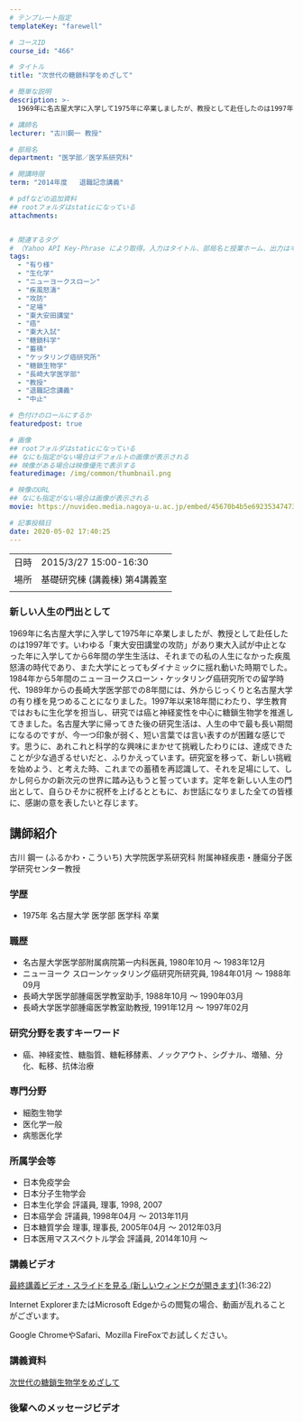 ```yaml
---
# テンプレート指定
templateKey: "farewell"

# コースID
course_id: "466"

# タイトル
title: "次世代の糖鎖科学をめざして"

# 簡単な説明
description: >-
  1969年に名古屋大学に入学して1975年に卒業しましたが、教授として赴任したのは1997年です。いわゆる「東大安田講堂の攻防」があり東大入試が中止となった年に入学してから6年間の学生生活は、それまでの私の人生になかった疾風怒濤の時代であり、また大学にとってもダイナミックに揺れ動いた時期でした。1984年から5年間のニューヨークスローン・ケッタリング癌研究所での留学時代、1989年からの長崎大 ....

# 講師名
lecturer: "古川鋼一 教授"

# 部局名
department: "医学部／医学系研究科"

# 開講時限
term: "2014年度	退職記念講義"

# pdfなどの追加資料
## rootフォルダはstaticになっている
attachments:


# 関連するタグ
# （Yahoo API Key-Phrase により取得。入力はタイトル、部局名と授業ホーム、出力はキーフレーズ（tags））
tags:
  - "有り様"
  - "生化学"
  - "ニューヨークスローン"
  - "疾風怒濤"
  - "攻防"
  - "足場"
  - "東大安田講堂"
  - "癌"
  - "東大入試"
  - "糖鎖科学"
  - "蓄積"
  - "ケッタリング癌研究所"
  - "糖鎖生物学"
  - "長崎大学医学部"
  - "教授"
  - "退職記念講義"
  - "中止"

# 色付けのロールにするか
featuredpost: true

# 画像
## rootフォルダはstaticになっている
## なにも指定がない場合はデフォルトの画像が表示される
## 映像がある場合は映像優先で表示する
featuredimage: /img/common/thumbnail.png

# 映像のURL
## なにも指定がない場合は画像が表示される
movie: https://nuvideo.media.nagoya-u.ac.jp/embed/45670b4b5e6923534747318dd2bfd1394b620d50

# 記事投稿日
date: 2020-05-02 17:40:25
---
```


|   |   |
|---|---|
| 日時 | 2015/3/27  15:00-16:30 |
| 場所 | 基礎研究棟 (講義棟) 第4講義室 |
|   |   |


### 新しい人生の門出として

1969年に名古屋大学に入学して1975年に卒業しましたが、教授として赴任したのは1997年です。いわゆる「東大安田講堂の攻防」があり東大入試が中止となった年に入学してから6年間の学生生活は、それまでの私の人生になかった疾風怒濤の時代であり、また大学にとってもダイナミックに揺れ動いた時期でした。1984年から5年間のニューヨークスローン・ケッタリング癌研究所での留学時代、1989年からの長崎大学医学部での8年間には、外からじっくりと名古屋大学の有り様を見つめることになりました。1997年以来18年間にわたり、学生教育ではおもに生化学を担当し、研究では癌と神経変性を中心に糖鎖生物学を推進してきました。名古屋大学に帰ってきた後の研究生活は、人生の中で最も長い期間になるのですが、今一つ印象が弱く、短い言葉では言い表すのが困難な感じです。思うに、あれこれと科学的な興味にまかせて挑戦したわりには、達成できたことが少な過ぎるせいだと、ふりかえっています。研究室を移って、新しい挑戦を始めよう、と考えた時、これまでの蓄積を再認識して、それを足場にして、しかし何らかの新次元の世界に踏み込もうと誓っています。定年を新しい人生の門出として、自らひそかに祝杯を上げるとともに、お世話になりました全ての皆様に、感謝の意を表したいと存じます。


## 講師紹介

古川 鋼一 (ふるかわ・こういち) 大学院医学系研究科 附属神経疾患・腫瘍分子医学研究センター教授

### 学歴

* 1975年 名古屋大学 医学部 医学科 卒業

### 職歴

* 名古屋大学医学部附属病院第一内科医員, 1980年10月 〜 1983年12月
* ニューヨーク スローンケッタリング癌研究所研究員, 1984年01月 〜 1988年09月
* 長崎大学医学部腫瘍医学教室助手, 1988年10月 〜 1990年03月
* 長崎大学医学部腫瘍医学教室助教授, 1991年12月 〜 1997年02月

### 研究分野を表すキーワード

* 癌、神経変性、糖脂質、糖転移酵素、ノックアウト、シグナル、増殖、分化、転移、抗体治療

### 専門分野

* 細胞生物学
* 医化学一般
* 病態医化学

### 所属学会等

* 日本免疫学会
* 日本分子生物学会
* 日本生化学会 評議員, 理事, 1998, 2007
* 日本癌学会 評議員, 1998年04月 〜 2013年11月
* 日本糖質学会 理事, 理事長, 2005年04月 〜 2012年03月
* 日本医用マススペクトル学会 評議員, 2014年10月 ～


### 講義ビデオ

<!--
<a href="https://nuvideo.media.nagoya-u.ac.jp/embed/45670b4b5e6923534747318dd2bfd1394b620d50" target="blank">最終講義ビデオ・スライドを見る (新しいウィンドウが開きます)</a>-->
[最終講義ビデオ・スライドを見る (新しいウィンドウが開きます)](https://nuvideo.media.nagoya-u.ac.jp/embed/45670b4b5e6923534747318dd2bfd1394b620d50)(1:36:22)



Internet ExplorerまたはMicrosoft Edgeからの閲覧の場合、動画が乱れることがございます。


Google ChromeやSafari、Mozilla FireFoxでお試しください。


### 講義資料

[次世代の糖鎖生物学をめざして](https://ocw.nagoya-u.jp/files/466/furukawa_shiryo.pdf) 

### 後輩へのメッセージビデオ

<a target="blank" href="https://nuvideo.media.nagoya-u.ac.jp/embed/9972511f83b906b37e417ce9bf13a20d286a41e1" width="640" height="360" frameborder="0" allowfullscreen></iframe>
-----